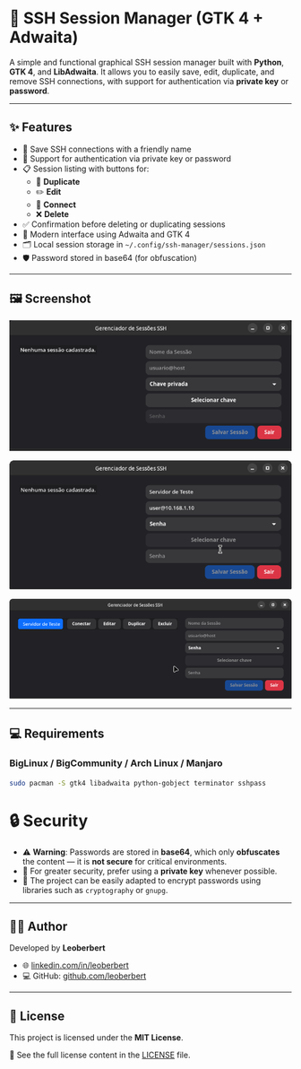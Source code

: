 # 🔐 SSH Session Manager (GTK 4 + Adwaita)

A simple and functional graphical SSH session manager built with **Python**, **GTK 4**, and **LibAdwaita**. It allows you to easily save, edit, duplicate, and remove SSH connections, with support for authentication via **private key** or **password**.

---

## ✨ Features

- 💾 Save SSH connections with a friendly name
- 🔑 Support for authentication via private key or password
- 📋 Session listing with buttons for:
  - 🔄 **Duplicate**
  - ✏️ **Edit**
  - 🚀 **Connect**
  - ❌ **Delete**
- ✅ Confirmation before deleting or duplicating sessions
- 🧩 Modern interface using Adwaita and GTK 4
- 🗂️ Local session storage in `~/.config/ssh-manager/sessions.json`
- 🛡️ Password stored in base64 (for obfuscation)

---

## 🖼️ Screenshot

![alt text](image.png)

![alt text](image-1.png)


![alt text](image-2.png)


---

## 💻 Requirements

### BigLinux / BigCommunity / Arch Linux / Manjaro

```bash
sudo pacman -S gtk4 libadwaita python-gobject terminator sshpass
```

# 🔒 Security

- ⚠️ **Warning**: Passwords are stored in **base64**, which only **obfuscates** the content — it is **not secure** for critical environments.
- 🔐 For greater security, prefer using a **private key** whenever possible.
- 🧠 The project can be easily adapted to encrypt passwords using libraries such as `cryptography` or `gnupg`.

---

## 👨‍💻 Author

Developed by **Leoberbert**

- 🌐 [linkedin.com/in/leoberbert](https://linkedin.com/in/leoberbert)
- 💻 GitHub: [github.com/leoberbert](https://github.com/leoberbert)

---

## 📝 License

This project is licensed under the **MIT License**.

📄 See the full license content in the [LICENSE](LICENSE) file.